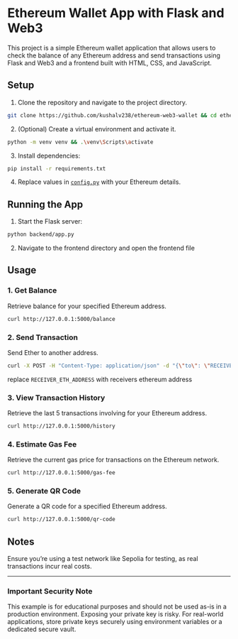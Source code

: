 # Ethereum Wallet App with Flask and Web3

This project is a simple Ethereum wallet application that allows users to check the balance of any Ethereum address and send transactions using Flask and Web3 and a frontend built with HTML, CSS, and JavaScript.

## Setup

1. Clone the repository and navigate to the project directory.
```bash
git clone https://github.com/kushalv238/ethereum-web3-wallet && cd ethereum-web3-wallet
```

2. (Optional) Create a virtual environment and activate it.
```bash
python -m venv venv && .\venv\Scripts\activate
```

3. Install dependencies:
```bash
pip install -r requirements.txt
```
4. Replace values in [`config.py`](backend/config.py) with your Ethereum details.

## Running the App

1. Start the Flask server:
```bash
python backend/app.py
```

2. Navigate to the frontend directory and open the frontend file

## Usage

### 1. Get Balance
Retrieve balance for your specified Ethereum address.
```bash
curl http://127.0.0.1:5000/balance
```

### 2. Send Transaction
Send Ether to another address.
```bash
curl -X POST -H "Content-Type: application/json" -d "{\"to\": \"RECEIVER_ETH_ADDRESS\", \"amount\": 0.01}" http://127.0.0.1:5000/send
```
replace `RECEIVER_ETH_ADDRESS` with receivers ethereum address

### 3. View Transaction History
Retrieve the last 5 transactions involving for your Ethereum address.

```bash
curl http://127.0.0.1:5000/history
```
### 4. Estimate Gas Fee
Retrieve the current gas price for transactions on the Ethereum network.

```bash
curl http://127.0.0.1:5000/gas-fee
```

### 5. Generate QR Code
Generate a QR code for a specified Ethereum address.

```bash
curl http://127.0.0.1:5000/qr-code
```

## Notes
Ensure you’re using a test network like Sepolia for testing, as real transactions incur real costs.


---

### Important Security Note

This example is for educational purposes and should not be used as-is in a production environment. Exposing your private key is risky. For real-world applications, store private keys securely using environment variables or a dedicated secure vault.
